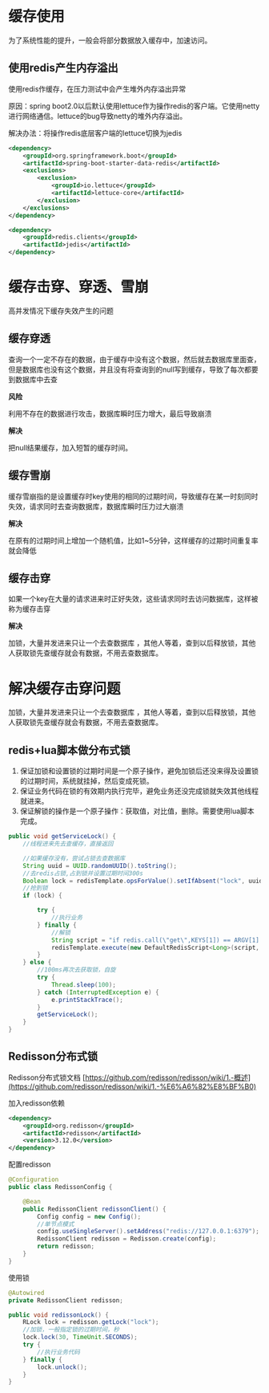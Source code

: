# 缓存使用


为了系统性能的提升，一般会将部分数据放入缓存中，加速访问。


## 使用redis产生内存溢出


使用redis作缓存，在压力测试中会产生堆外内存溢出异常


原因：spring boot2.0以后默认使用lettuce作为操作redis的客户端。它使用netty进行网络通信。lettuce的bug导致netty的堆外内存溢出。


解决办法：将操作redis底层客户端的lettuce切换为jedis


```xml
<dependency>
    <groupId>org.springframework.boot</groupId>
    <artifactId>spring-boot-starter-data-redis</artifactId>
    <exclusions>
        <exclusion>
            <groupId>io.lettuce</groupId>
            <artifactId>lettuce-core</artifactId>
        </exclusion>
    </exclusions>
</dependency> 

<dependency>
    <groupId>redis.clients</groupId>
    <artifactId>jedis</artifactId>
</dependency>
```


# 缓存击穿、穿透、雪崩


高并发情况下缓存失效产生的问题


## 缓存穿透


查询一个一定不存在的数据，由于缓存中没有这个数据，然后就去数据库里面查，但是数据库也没有这个数据，并且没有将查询到的null写到缓存，导致了每次都要到数据库中去查


**风险**


利用不存在的数据进行攻击，数据库瞬时压力增大，最后导致崩溃


**解决**


把null结果缓存，加入短暂的缓存时间。


## 缓存雪崩


缓存雪崩指的是设置缓存时key使用的相同的过期时间，导致缓存在某一时刻同时失效，请求同时去查询数据库，数据库瞬时压力过大崩溃


**解决**


在原有的过期时间上增加一个随机值，比如1~5分钟，这样缓存的过期时间重复率就会降低


## 缓存击穿


如果一个key在大量的请求进来时正好失效，这些请求同时去访问数据库，这样被称为缓存击穿


**解决**


加锁，大量并发进来只让一个去查数据库 ，其他人等着，查到以后释放锁，其他人获取锁先查缓存就会有数据，不用去查数据库。


# 解决缓存击穿问题


加锁，大量并发进来只让一个去查数据库 ，其他人等着，查到以后释放锁，其他人获取锁先查缓存就会有数据，不用去查数据库。


## redis+lua脚本做分布式锁


1. 保证加锁和设置锁的过期时间是一个原子操作，避免加锁后还没来得及设置锁的过期时间，系统就挂掉，然后变成死锁。
2. 保证业务代码在锁的有效期内执行完毕，避免业务还没完成锁就失效其他线程就进来。
3. 保证解锁的操作是一个原子操作：获取值，对比值，删除。需要使用lua脚本完成。



```java
public void getServiceLock() {
    //线程进来先去查缓存，直接返回

    //如果缓存没有，尝试占锁去查数据库
    String uuid = UUID.randomUUID().toString();
    //去redis占锁,占到锁并设置过期时间300s
    Boolean lock = redisTemplate.opsForValue().setIfAbsent("lock", uuid, 300, TimeUnit.SECONDS);
    //抢到锁
    if (lock) {

        try {
            //执行业务
        } finally {
            //解锁
            String script = "if redis.call(\"get\",KEYS[1]) == ARGV[1] then return redis.call(\"del\",KEYS[1]) else return 0 end";
            redisTemplate.execute(new DefaultRedisScript<Long>(script, Long.class), Arrays.asList("lock"), uuid);
        }
    } else {
        //100ms再次去获取锁，自旋
        try {
            Thread.sleep(100);
        } catch (InterruptedException e) {
            e.printStackTrace();
        }
        getServiceLock();
    }
}
```


## Redisson分布式锁


Redisson分布式锁文档 [https://github.com/redisson/redisson/wiki/1.-概述](https://github.com/redisson/redisson/wiki/1.-%E6%A6%82%E8%BF%B0)


加入redisson依赖


```xml
<dependency>
    <groupId>org.redisson</groupId>
    <artifactId>redisson</artifactId>
    <version>3.12.0</version>
</dependency>
```


配置redisson


```java
@Configuration
public class RedissonConfig {

    @Bean
    public RedissonClient redissonClient() {
        Config config = new Config();
        //单节点模式
        config.useSingleServer().setAddress("redis://127.0.0.1:6379");
        RedissonClient redisson = Redisson.create(config);
        return redisson;
    }
}
```


使用锁


```java
@Autowired
private RedissonClient redisson;

public void redissonLock() {
    RLock lock = redisson.getLock("lock");
    //加锁，一般指定锁的过期时间，秒
    lock.lock(30, TimeUnit.SECONDS); 
    try {
        //执行业务代码
    } finally {
        lock.unlock();
    }
}
```
